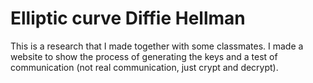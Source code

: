# Elliptic curve Diffie Hellman
This is a research that I made together with some classmates. I made a website to show the process of generating the keys and a test of communication (not real communication, just crypt and decrypt).
